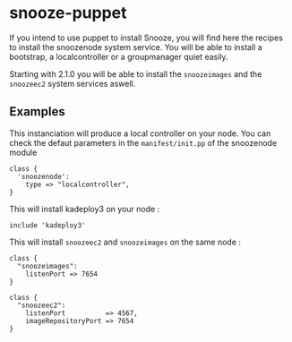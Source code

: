 snooze-puppet
=============

If you intend to use puppet to install Snooze, you will find here the recipes to install the snoozenode system service. 
You will be able to install a bootstrap, a localcontroller or a groupmanager quiet easily. 

Starting with 2.1.0 you will be able to install the ``snoozeimages`` and the ``snoozeec2`` system services aswell.

## Examples


This instanciation will produce a local controller on your node. You can check the defaut parameters in the `manifest/init.pp` of the snoozenode module

```puppet
class { 
  'snoozenode':
    type => "localcontroller",
}

```

This will install kadeploy3 on your node : 

```puppet
include 'kadeploy3'
```


This will install ``snoozeec2`` and ``snoozeimages`` on the same node : 

```puppet
class {
  "snoozeimages":
    listenPort => 7654
}

class {
  "snoozeec2":
    listenPort          => 4567,
    imageRepositoryPort => 7654
}

```


